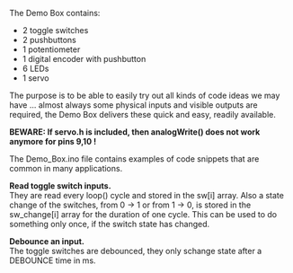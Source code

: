 The Demo Box contains:
- 2 toggle switches
- 2 pushbuttons
- 1 potentiometer
- 1 digital encoder with pushbutton
- 6 LEDs
- 1 servo

The purpose is to be able to easily try out all kinds of code ideas we may have ... almost always some physical inputs and visible outputs are required, the Demo Box delivers these quick and easy, readily available.

**BEWARE: If servo.h is included, then analogWrite() does not work anymore for pins 9,10 !**

The Demo_Box.ino file contains examples of code snippets that are common in many applications.

**Read toggle switch inputs.**  
They are read every loop() cycle and stored in the sw[i] array. Also a state change of the switches, from 0 -> 1 or from 1 -> 0, is stored in the sw_change[i] array for the duration of one cycle. This can be used to do something only once, if the switch state has changed.

**Debounce an input.**  
The toggle switches are debounced, they only schange state after a DEBOUNCE time in ms.

